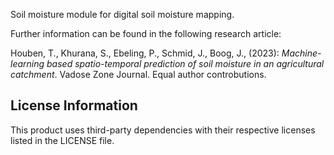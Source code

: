 Soil moisture module for digital soil moisture mapping.

Further information can be found in the following research article:

Houben, T., Khurana, S., Ebeling, P., Schmid, J., Boog, J., (2023): *Machine-learning based spatio-temporal prediction of soil moisture in an agricultural catchment*. Vadose Zone Journal. Equal author controbutions.


## License Information

This product uses third-party dependencies with their respective licenses listed in the LICENSE file.